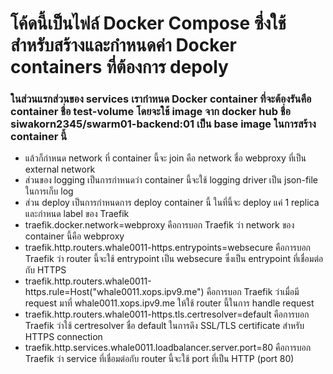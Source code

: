 # โค้ดนี้เป็นไฟล์ Docker Compose ซึ่งใช้สำหรับสร้างและกำหนดค่า Docker containers ที่ต้องการ depoly 

### ในส่วนแรกส่วนของ services เรากำหนด Docker container ที่จะต้องรันคือ container ชื่อ test-volume โดยจะใช้ image จาก docker hub ชื่อ siwakorn2345/swarm01-backend:01 เป็น base image ในการสร้าง container นี้
* แล้วก็กำหนด network ที่ container นี้จะ join คือ network ชื่อ webproxy ที่เป็น external network
* ส่วนของ logging เป็นการกำหนดว่า container นี้จะใช้ logging driver เป็น json-file ในการเก็บ log
* ส่วน deploy เป็นการกำหนดการ deploy container นี้ ในที่นี้จะ deploy แค่ 1 replica และกำหนด label ของ Traefik 
* traefik.docker.network=webproxy คือการบอก Traefik ว่า network ของ container นี้คือ webproxy
* traefik.http.routers.whale0011-https.entrypoints=websecure คือการบอก Traefik ว่า router นี้จะใช้ entrypoint เป็น websecure ซึ่งเป็น entrypoint ที่เชื่อมต่อกับ HTTPS
* traefik.http.routers.whale0011-https.rule=Host("whale0011.xops.ipv9.me") คือการบอก Traefik ว่าเมื่อมี request มาที่ whale0011.xops.ipv9.me ให้ใช้ router นี้ในการ handle request
* traefik.http.routers.whale0011-https.tls.certresolver=default คือการบอก Traefik ว่าใช้ certresolver ชื่อ default ในการดึง SSL/TLS certificate สำหรับ HTTPS connection
* traefik.http.services.whale0011.loadbalancer.server.port=80 คือการบอก Traefik ว่า service ที่เชื่อมต่อกับ router นี้จะใช้ port ที่เป็น HTTP (port 80)
